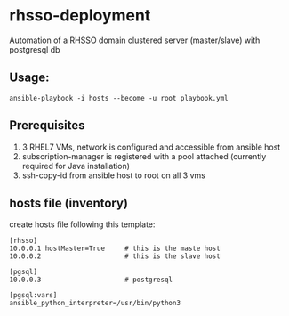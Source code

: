 # rhsso-deployment

Automation of a RHSSO domain clustered server (master/slave) with postgresql db  

## Usage:
    ansible-playbook -i hosts --become -u root playbook.yml
    
## Prerequisites

1. 3 RHEL7 VMs, network is configured and accessible from ansible host
1. subscription-manager is registered with a pool attached (currently required for Java installation)
1. ssh-copy-id from ansible host to root on all 3 vms

## hosts file (inventory)

create hosts file following this template:

    [rhsso]
    10.0.0.1 hostMaster=True     # this is the maste host
    10.0.0.2                     # this is the slave host
    
    [pgsql]
    10.0.0.3                     # postgresql
    
    [pgsql:vars]
    ansible_python_interpreter=/usr/bin/python3
    

